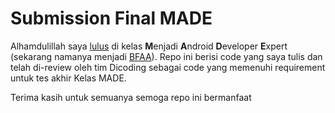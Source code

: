 # Submission Final MADE

Alhamdulillah saya [lulus] di kelas **M**enjadi **A**ndroid **D**eveloper **E**xpert (sekarang namanya menjadi [BFAA]). Repo ini berisi code yang saya tulis dan telah di-review oleh tim Dicoding sebagai code yang memenuhi requirement untuk tes akhir Kelas MADE.

Terima kasih untuk semuanya semoga repo ini bermanfaat

[BFAA]: https://www.dicoding.com/academies/14
[lulus]: https://raw.githubusercontent.com/nashihu/made-submission/master/sertif.jpeg
